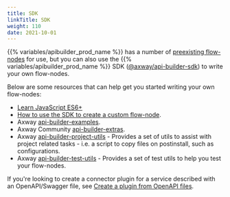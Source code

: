 ```yaml
---
title: SDK
linkTitle: SDK
weight: 110
date: 2021-10-01
---
```


{{% variables/apibuilder_prod_name %}} has a number of [preexisting flow-nodes](/docs/developer_guide/flows/flow-nodes/) for use, but you can also use the {{% variables/apibuilder_prod_name %}} SDK ([@axway/api-builder-sdk](https://www.npmjs.com/package/@axway/api-builder-sdk)) to write your own flow-nodes.

Below are some resources that can help get you started writing your own flow-nodes:

* [Learn JavaScript ES6+](https://www.freecodecamp.org/news/want-to-learn-es6-take-this-free-23-part-course-and-become-a-javascript-ninja-55002db1ff74/)
* [How to use the SDK to create a custom flow-node](/docs/how_to/create_a_custom_flow-node/).
* Axway [api-builder-examples](https://github.com/Axway/api-builder-examples).
* Axway Community [api-builder-extras](https://github.com/Axway-API-Builder-Ext/api-builder-extras).
* Axway [api-builder-project-utils](https://www.npmjs.com/package/@axway/api-builder-project-utils) - Provides a set of utils to assist with project related tasks - i.e. a script to copy files on postinstall, such as configurations.
* Axway [api-builder-test-utils](https://www.npmjs.com/package/@axway/api-builder-test-utils) - Provides a set of test utils to help you test your flow-nodes.

If you're looking to create a connector plugin for a service described with an OpenAPI/Swagger file, see [Create a plugin from OpenAPI files](/docs/how_to/create_a_plugin_from_openapi_files/).
